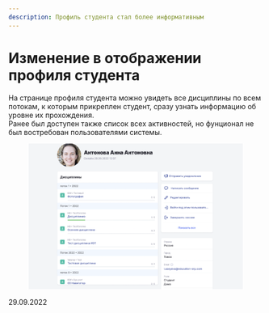 ```yaml
---
description: Профиль студента стал более информативным
---
```


# Изменение в отображении профиля студента

На странице профиля студента можно увидеть все дисциплины по всем потокам, к которым прикреплен студент, сразу узнать информацию об уровне их прохождения. \
Ранее был доступен также список всех активностей, но фунционал не был востребован пользователями системы.

<figure><img src="../../.gitbook/assets/image (747).png" alt=""><figcaption></figcaption></figure>

29.09.2022
